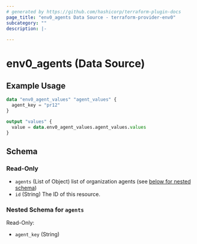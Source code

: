 ```yaml
---
# generated by https://github.com/hashicorp/terraform-plugin-docs
page_title: "env0_agents Data Source - terraform-provider-env0"
subcategory: ""
description: |-
  
---
```


# env0_agents (Data Source)



## Example Usage

```terraform
data "env0_agent_values" "agent_values" {
  agent_key = "pr12"
}

output "values" {
  value = data.env0_agent_values.agent_values.values
}
```

<!-- schema generated by tfplugindocs -->
## Schema

### Read-Only

- `agents` (List of Object) list of organization agents (see [below for nested schema](#nestedatt--agents))
- `id` (String) The ID of this resource.

<a id="nestedatt--agents"></a>
### Nested Schema for `agents`

Read-Only:

- `agent_key` (String)

